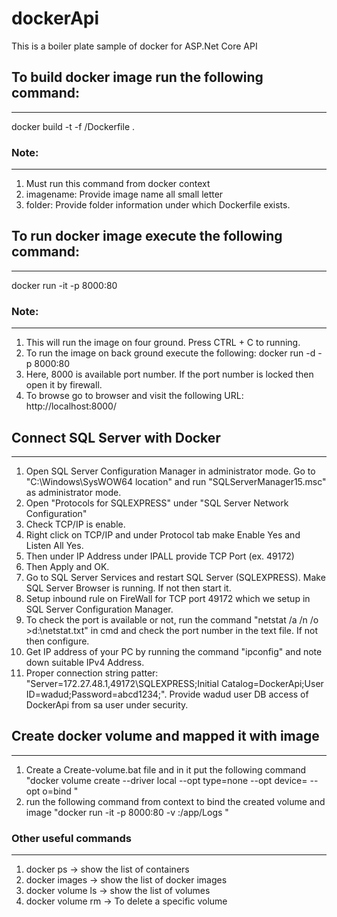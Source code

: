 # dockerApi
This is a boiler plate sample of docker for ASP.Net Core API

## To build docker image run the following command:
---
docker build -t <imagename> -f <folder>/Dockerfile .

### Note: 
---
1. Must run this command from docker context
2. imagename: Provide image name all small letter
3. folder: Provide folder information under which Dockerfile exists.

## To run docker image execute the following command:
---
docker run -it -p 8000:80 <imagename>

### Note:
---
1. This will run the image on four ground. Press CTRL + C to running.
2. To run the image on back ground execute the following: docker run -d -p 8000:80 <imagename>
3. Here, 8000 is available port number. If the port number is locked then open it by firewall.
4. To browse go to browser and visit the following URL: http://localhost:8000/

## Connect SQL Server with Docker
---
1. Open SQL Server Configuration Manager in administrator mode. Go to "C:\Windows\SysWOW64 location" and run "SQLServerManager15.msc" as administrator mode.
2. Open "Protocols for SQLEXPRESS" under "SQL Server Network Configuration"
3. Check TCP/IP is enable.
4. Right click on TCP/IP and under Protocol tab make Enable Yes and Listen All Yes.
5. Then under IP Address under IPALL provide TCP Port (ex. 49172)
6. Then Apply and OK.
7. Go to SQL Server Services and restart SQL Server (SQLEXPRESS). Make SQL Server Browser is running. If not then start it.
8. Setup inbound rule on FireWall for TCP port 49172 which we setup in SQL Server Configuration Manager.
9. To check the port is available or not, run the command "netstat /a /n /o >d:\netstat.txt" in cmd and check the port number in the text file. If not then configure.
10. Get IP address of your PC by running the command "ipconfig" and note down suitable IPv4 Address.
11. Proper connection string patter: "Server=172.27.48.1,49172\\SQLEXPRESS;Initial Catalog=DockerApi;User ID=wadud;Password=abcd1234;". Provide wadud user DB access of DockerApi from
    sa user under security.
	
## Create docker volume and mapped it with image
---
1. Create a Create-volume.bat file and in it put the following command 
   "docker volume create --driver local --opt type=none --opt device=<Physical location of the file> --opt o=bind <volume name>"
2. run the following command from context to bind the created volume and image
   "docker run -it -p 8000:80 -v <volume name>:/app/Logs <image name>"
	
### Other useful commands
---	
1. docker ps -> show the list of containers
2. docker images -> show the list of docker images
3. docker volume ls -> show the list of volumes
4. docker volume rm <volume name> -> To delete a specific volume
	
	